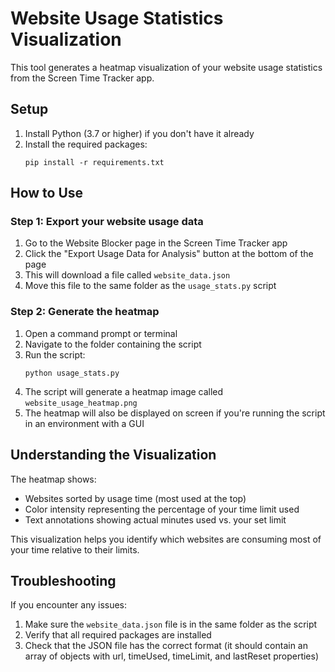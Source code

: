 # Website Usage Statistics Visualization

This tool generates a heatmap visualization of your website usage statistics from the Screen Time Tracker app.

## Setup

1. Install Python (3.7 or higher) if you don't have it already
2. Install the required packages:
   ```
   pip install -r requirements.txt
   ```

## How to Use

### Step 1: Export your website usage data
1. Go to the Website Blocker page in the Screen Time Tracker app
2. Click the "Export Usage Data for Analysis" button at the bottom of the page
3. This will download a file called `website_data.json`
4. Move this file to the same folder as the `usage_stats.py` script

### Step 2: Generate the heatmap
1. Open a command prompt or terminal
2. Navigate to the folder containing the script
3. Run the script:
   ```
   python usage_stats.py
   ```
4. The script will generate a heatmap image called `website_usage_heatmap.png`
5. The heatmap will also be displayed on screen if you're running the script in an environment with a GUI

## Understanding the Visualization

The heatmap shows:
- Websites sorted by usage time (most used at the top)
- Color intensity representing the percentage of your time limit used
- Text annotations showing actual minutes used vs. your set limit

This visualization helps you identify which websites are consuming most of your time relative to their limits.

## Troubleshooting

If you encounter any issues:
1. Make sure the `website_data.json` file is in the same folder as the script
2. Verify that all required packages are installed
3. Check that the JSON file has the correct format (it should contain an array of objects with url, timeUsed, timeLimit, and lastReset properties)